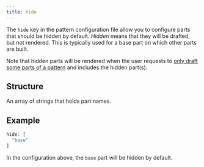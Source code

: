 ```yaml
---
title: hide
---
```


The `hide` key in the pattern configuration file allow you to configure
parts that should be hidden by default.
*Hidden* means that they will be drafted, but not rendered. This is
typically used for a base part on which other parts are built.

Note that hidden parts will be rendered when the user requests 
to [only draft some parts of a pattern](/reference/api/settings/only) 
and includes the hidden part(s).


## Structure

An array of strings that holds part names.

## Example

```js
hide: [
  "base"
]
```

In the configuration above, the `base` part will be hidden by default.
